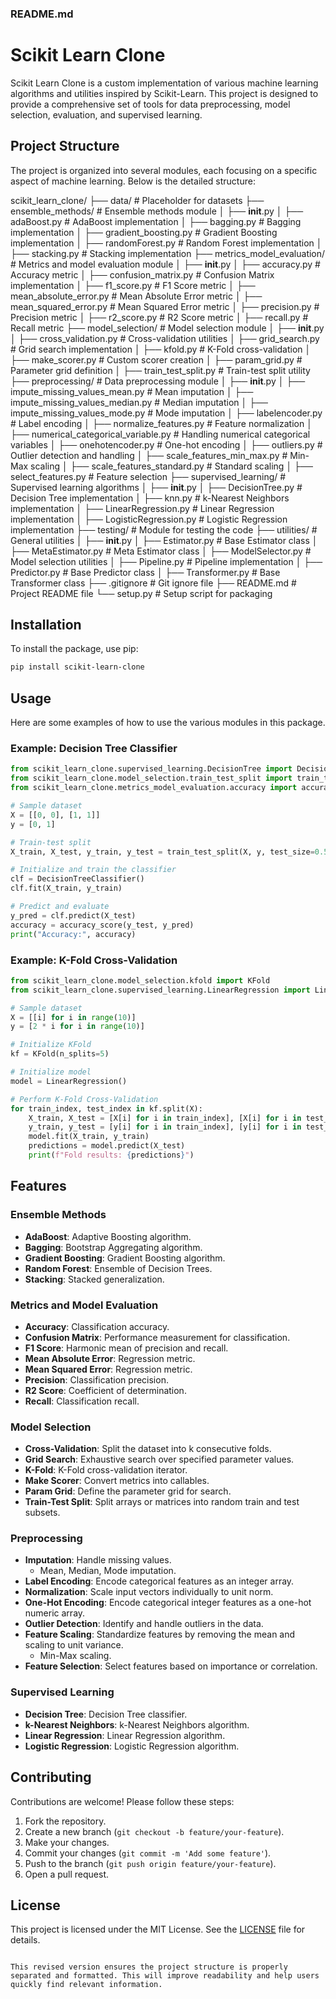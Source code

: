 ### README.md

# Scikit Learn Clone

Scikit Learn Clone is a custom implementation of various machine learning algorithms and utilities inspired by Scikit-Learn. This project is designed to provide a comprehensive set of tools for data preprocessing, model selection, evaluation, and supervised learning.

## Project Structure

The project is organized into several modules, each focusing on a specific aspect of machine learning. Below is the detailed structure:

scikit_learn_clone/
├── data/                                  # Placeholder for datasets
├── ensemble_methods/                      # Ensemble methods module
│   ├── __init__.py
│   ├── adaBoost.py                        # AdaBoost implementation
│   ├── bagging.py                         # Bagging implementation
│   ├── gradient_boosting.py               # Gradient Boosting implementation
│   ├── randomForest.py                    # Random Forest implementation
│   ├── stacking.py                        # Stacking implementation
├── metrics_model_evaluation/              # Metrics and model evaluation module
│   ├── __init__.py
│   ├── accuracy.py                        # Accuracy metric
│   ├── confusion_matrix.py                # Confusion Matrix implementation
│   ├── f1_score.py                        # F1 Score metric
│   ├── mean_absolute_error.py             # Mean Absolute Error metric
│   ├── mean_squared_error.py              # Mean Squared Error metric
│   ├── precision.py                       # Precision metric
│   ├── r2_score.py                        # R2 Score metric
│   ├── recall.py                          # Recall metric
├── model_selection/                       # Model selection module
│   ├── __init__.py
│   ├── cross_validation.py                # Cross-validation utilities
│   ├── grid_search.py                     # Grid search implementation
│   ├── kfold.py                           # K-Fold cross-validation
│   ├── make_scorer.py                     # Custom scorer creation
│   ├── param_grid.py                      # Parameter grid definition
│   ├── train_test_split.py                # Train-test split utility
├── preprocessing/                         # Data preprocessing module
│   ├── __init__.py
│   ├── impute_missing_values_mean.py      # Mean imputation
│   ├── impute_missing_values_median.py    # Median imputation
│   ├── impute_missing_values_mode.py      # Mode imputation
│   ├── labelencoder.py                    # Label encoding
│   ├── normalize_features.py              # Feature normalization
│   ├── numerical_categorical_variable.py  # Handling numerical categorical variables
│   ├── onehotencoder.py                   # One-hot encoding
│   ├── outliers.py                        # Outlier detection and handling
│   ├── scale_features_min_max.py          # Min-Max scaling
│   ├── scale_features_standard.py         # Standard scaling
│   ├── select_features.py                 # Feature selection
├── supervised_learning/                   # Supervised learning algorithms
│   ├── __init__.py
│   ├── DecisionTree.py                    # Decision Tree implementation
│   ├── knn.py                             # k-Nearest Neighbors implementation
│   ├── LinearRegression.py                # Linear Regression implementation
│   ├── LogisticRegression.py              # Logistic Regression implementation
├── testing/                               # Module for testing the code
├── utilities/                             # General utilities
│   ├── __init__.py
│   ├── Estimator.py                       # Base Estimator class
│   ├── MetaEstimator.py                   # Meta Estimator class
│   ├── ModelSelector.py                   # Model selection utilities
│   ├── Pipeline.py                        # Pipeline implementation
│   ├── Predictor.py                       # Base Predictor class
│   ├── Transformer.py                     # Base Transformer class
├── .gitignore                             # Git ignore file
├── README.md                              # Project README file
└── setup.py                               # Setup script for packaging

## Installation

To install the package, use pip:

```bash
pip install scikit-learn-clone
```

## Usage

Here are some examples of how to use the various modules in this package.

### Example: Decision Tree Classifier

```python
from scikit_learn_clone.supervised_learning.DecisionTree import DecisionTreeClassifier
from scikit_learn_clone.model_selection.train_test_split import train_test_split
from scikit_learn_clone.metrics_model_evaluation.accuracy import accuracy_score

# Sample dataset
X = [[0, 0], [1, 1]]
y = [0, 1]

# Train-test split
X_train, X_test, y_train, y_test = train_test_split(X, y, test_size=0.5)

# Initialize and train the classifier
clf = DecisionTreeClassifier()
clf.fit(X_train, y_train)

# Predict and evaluate
y_pred = clf.predict(X_test)
accuracy = accuracy_score(y_test, y_pred)
print("Accuracy:", accuracy)
```

### Example: K-Fold Cross-Validation

```python
from scikit_learn_clone.model_selection.kfold import KFold
from scikit_learn_clone.supervised_learning.LinearRegression import LinearRegression

# Sample dataset
X = [[i] for i in range(10)]
y = [2 * i for i in range(10)]

# Initialize KFold
kf = KFold(n_splits=5)

# Initialize model
model = LinearRegression()

# Perform K-Fold Cross-Validation
for train_index, test_index in kf.split(X):
    X_train, X_test = [X[i] for i in train_index], [X[i] for i in test_index]
    y_train, y_test = [y[i] for i in train_index], [y[i] for i in test_index]
    model.fit(X_train, y_train)
    predictions = model.predict(X_test)
    print(f"Fold results: {predictions}")
```

## Features

### Ensemble Methods

- **AdaBoost**: Adaptive Boosting algorithm.
- **Bagging**: Bootstrap Aggregating algorithm.
- **Gradient Boosting**: Gradient Boosting algorithm.
- **Random Forest**: Ensemble of Decision Trees.
- **Stacking**: Stacked generalization.

### Metrics and Model Evaluation

- **Accuracy**: Classification accuracy.
- **Confusion Matrix**: Performance measurement for classification.
- **F1 Score**: Harmonic mean of precision and recall.
- **Mean Absolute Error**: Regression metric.
- **Mean Squared Error**: Regression metric.
- **Precision**: Classification precision.
- **R2 Score**: Coefficient of determination.
- **Recall**: Classification recall.

### Model Selection

- **Cross-Validation**: Split the dataset into k consecutive folds.
- **Grid Search**: Exhaustive search over specified parameter values.
- **K-Fold**: K-Fold cross-validation iterator.
- **Make Scorer**: Convert metrics into callables.
- **Param Grid**: Define the parameter grid for search.
- **Train-Test Split**: Split arrays or matrices into random train and test subsets.

### Preprocessing

- **Imputation**: Handle missing values.
  - Mean, Median, Mode imputation.
- **Label Encoding**: Encode categorical features as an integer array.
- **Normalization**: Scale input vectors individually to unit norm.
- **One-Hot Encoding**: Encode categorical integer features as a one-hot numeric array.
- **Outlier Detection**: Identify and handle outliers in the data.
- **Feature Scaling**: Standardize features by removing the mean and scaling to unit variance.
  - Min-Max scaling.
- **Feature Selection**: Select features based on importance or correlation.

### Supervised Learning

- **Decision Tree**: Decision Tree classifier.
- **k-Nearest Neighbors**: k-Nearest Neighbors algorithm.
- **Linear Regression**: Linear Regression algorithm.
- **Logistic Regression**: Logistic Regression algorithm.

## Contributing

Contributions are welcome! Please follow these steps:

1. Fork the repository.
2. Create a new branch (`git checkout -b feature/your-feature`).
3. Make your changes.
4. Commit your changes (`git commit -m 'Add some feature'`).
5. Push to the branch (`git push origin feature/your-feature`).
6. Open a pull request.

## License

This project is licensed under the MIT License. See the [LICENSE](LICENSE) file for details.
```

This revised version ensures the project structure is properly separated and formatted. This will improve readability and help users quickly find relevant information.